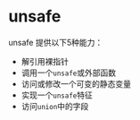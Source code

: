 # unsafe

unsafe 提供以下5种能力：

- 解引用裸指针
- 调用一个`unsafe`或外部函数
- 访问或修改一个可变的静态变量
- 实现一个`unsafe`特征
- 访问`union`中的字段